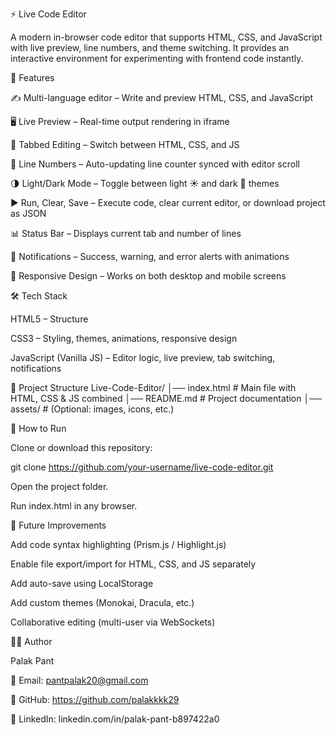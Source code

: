 ⚡ Live Code Editor

A modern in-browser code editor that supports HTML, CSS, and JavaScript with live preview, line numbers, and theme switching.
It provides an interactive environment for experimenting with frontend code instantly.

🚀 Features

✍️ Multi-language editor – Write and preview HTML, CSS, and JavaScript

🖥 Live Preview – Real-time output rendering in iframe

📑 Tabbed Editing – Switch between HTML, CSS, and JS

🔢 Line Numbers – Auto-updating line counter synced with editor scroll

🌗 Light/Dark Mode – Toggle between light ☀️ and dark 🌙 themes

▶ Run, Clear, Save – Execute code, clear current editor, or download project as JSON

📊 Status Bar – Displays current tab and number of lines

🔔 Notifications – Success, warning, and error alerts with animations

📱 Responsive Design – Works on both desktop and mobile screens

🛠️ Tech Stack

HTML5 – Structure

CSS3 – Styling, themes, animations, responsive design

JavaScript (Vanilla JS) – Editor logic, live preview, tab switching, notifications

📂 Project Structure
Live-Code-Editor/
│── index.html        # Main file with HTML, CSS & JS combined
│── README.md         # Project documentation
│── assets/           # (Optional: images, icons, etc.)

🎯 How to Run

Clone or download this repository:

git clone https://github.com/your-username/live-code-editor.git


Open the project folder.

Run index.html in any browser.

📌 Future Improvements

Add code syntax highlighting (Prism.js / Highlight.js)

Enable file export/import for HTML, CSS, and JS separately

Add auto-save using LocalStorage

Add custom themes (Monokai, Dracula, etc.)

Collaborative editing (multi-user via WebSockets)

👩‍💻 Author

Palak Pant

📧 Email: pantpalak20@gmail.com

🔗 GitHub: https://github.com/palakkkk29

🔗 LinkedIn: linkedin.com/in/palak-pant-b897422a0
